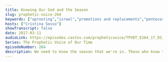 ```yaml
---
title: Knowing Our God and the Season
slug: prophetic-voice-264
keywords: ["uprooting","israel","promotions and replacements","pentecost"]
hosts: ["Cristina Sosso"]
showTranscript: false
date: 2017-03-11
audioLink: https://episodes.castos.com/propheticvoice/TPVOT_E264_17_03_11-12_Knowing_Our_God_and_the_Season.mp3
Series: The Prophetic Voice of Our Time
episodeNumber: 264
description: We need to know the season that we're in. Those who know their God, they shall do exploits. The result of what is going on in our government was previously announced by the Lord.
---
```

